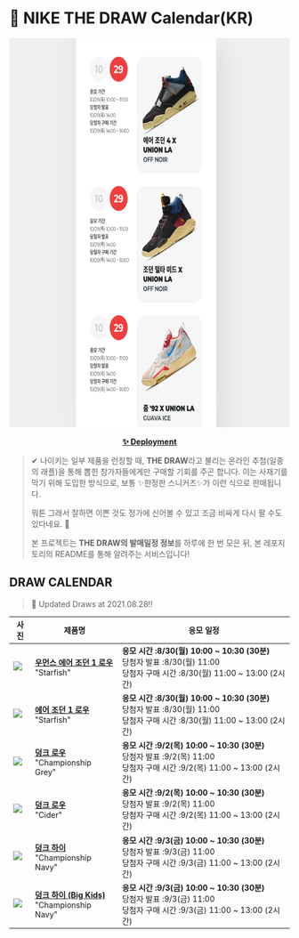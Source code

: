 # 👟 NIKE THE DRAW Calendar(KR)

<div align="center">
  <a href="https://junhoyeo.github.io/NIKE-THE-DRAW-Calendar/">
    <img src="./docs/images/preview.png" alt="Preview image of deployed application" height="700px" width="700px" />
  </a>
</div>

<p align="center">
  <a href="https://junhoyeo.github.io/NIKE-THE-DRAW-Calendar/">
    <strong>✨ Deployment</strong>
  </a>
</p>

> ✔ 나이키는 일부 제품을 런칭할 때, **THE DRAW**라고 불리는 온라인 추첨(일종의 래플)을 통해 뽑힌 참가자들에게만 구매할 기회를 주곤 합니다. 이는 사재기를 막기 위해 도입한 방식으로, 보통 ✨한정판 스니커즈✨가 이런 식으로 판매됩니다.
>
> 뭐튼 그래서 잘하면 이쁜 것도 정가에 신어볼 수 있고 조금 비싸게 다시 팔 수도 있다네요. 🤭
>
> 본 프로젝트는 **THE DRAW의 발매일정 정보**를 하루에 한 번 모은 뒤, 본 레포지토리의 README를 통해 알려주는 서비스입니다!

## DRAW CALENDAR

<!-- DRAW CALENDAR: START -->

> 👟 Updated Draws at 2021.08.28‼️

| 사진 | 제품명 | 응모 일정 |
| --- | ---- | ------- |
| <img src="https://static-breeze.nike.co.kr/kr/ko_kr/cmsstatic/product/CZ0775-801/0b505fcf-c64e-4db8-ab7f-ad3e6a81cfe5_primary.jpg?snkrBrowse" width="256" /> | <a href="https://www.nike.com/kr/launch/t/women/fw/basketball/CZ0775-801/jlob62/wmns-air-jordan-1-retro-low-og"><strong>우먼스 에어 조던 1 로우</strong><br /></a> "Starfish" | <strong>응모 시간 :8/30(월) 10:00 ~ 10:30 (30분)</strong><br />당첨자 발표 :8/30(월) 11:00<br />당첨자 구매 시간 :8/30(월) 11:00 ~ 13:00 (2시간) |
| <img src="https://static-breeze.nike.co.kr/kr/ko_kr/cmsstatic/product/CZ0790-801/7b976728-84a9-4a7b-9f4a-f243dc922140_primary.jpg?snkrBrowse" width="256" /> | <a href="https://www.nike.com/kr/launch/t/men/fw/basketball/CZ0790-801/qkrm95/air-jordan-1-retro-low-og"><strong>에어 조던 1 로우</strong><br /></a> "Starfish" | <strong>응모 시간 :8/30(월) 10:00 ~ 10:30 (30분)</strong><br />당첨자 발표 :8/30(월) 11:00<br />당첨자 구매 시간 :8/30(월) 11:00 ~ 13:00 (2시간) |
| <img src="https://static-breeze.nike.co.kr/kr/ko_kr/cmsstatic/product/DD1391-003/5e494167-4f6c-4fad-8b0c-04570fc86bf7_primary.jpg?snkrBrowse" width="256" /> | <a href="https://www.nike.com/kr/launch/t/men/fw/nike-sportswear/DD1391-003/iljl65/nike-dunk-low-retro"><strong>덩크 로우</strong><br /></a> "Championship Grey" | <strong>응모 시간 :9/2(목) 10:00 ~ 10:30 (30분)</strong><br />당첨자 발표 :9/2(목) 11:00<br />당첨자 구매 시간 :9/2(목) 11:00 ~ 13:00 (2시간) |
| <img src="https://static-breeze.nike.co.kr/kr/ko_kr/cmsstatic/product/DH0601-001/8891d25b-4b4b-453c-9159-099b224aae42_primary.jpg?snkrBrowse" width="256" /> | <a href="https://www.nike.com/kr/launch/t/men/fw/nike-sportswear/DH0601-001/nxtg34/nike-dunk-low-retro-prm"><strong>덩크 로우</strong><br /></a> "Cider" | <strong>응모 시간 :9/2(목) 10:00 ~ 10:30 (30분)</strong><br />당첨자 발표 :9/2(목) 11:00<br />당첨자 구매 시간 :9/2(목) 11:00 ~ 13:00 (2시간) |
| <img src="https://static-breeze.nike.co.kr/kr/ko_kr/cmsstatic/product/DD1399-104/75a7453b-89c3-4b04-b8ec-e5c5b82227ff_primary.jpg?snkrBrowse" width="256" /> | <a href="https://www.nike.com/kr/launch/t/men/fw/nike-sportswear/DD1399-104/pmft77/nike-dunk-hi-retro"><strong>덩크 하이</strong><br /></a> "Championship Navy" | <strong>응모 시간 :9/3(금) 10:00 ~ 10:30 (30분)</strong><br />당첨자 발표 :9/3(금) 11:00<br />당첨자 구매 시간 :9/3(금) 11:00 ~ 13:00 (2시간) |
| <img src="https://static-breeze.nike.co.kr/kr/ko_kr/cmsstatic/product/DB2179-104/488a48aa-4653-488d-8d50-8dd5177a3c19_primary.jpg?snkrBrowse" width="256" /> | <a href="https://www.nike.com/kr/launch/t/junior/fw/young-athletes/DB2179-104/psfu79/nike-dunk-high-gs"><strong>덩크 하이 (Big Kids)</strong><br /></a> "Championship Navy" | <strong>응모 시간 :9/3(금) 10:00 ~ 10:30 (30분)</strong><br />당첨자 발표 :9/3(금) 11:00<br />당첨자 구매 시간 :9/3(금) 11:00 ~ 13:00 (2시간) |

<!-- DRAW CALENDAR: END -->
